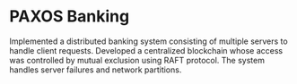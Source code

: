 # PAXOS Banking

Implemented a distributed banking system consisting of multiple servers to handle client requests. Developed a centralized blockchain
whose access was controlled by mutual exclusion using RAFT protocol. The system handles server failures and network partitions.
